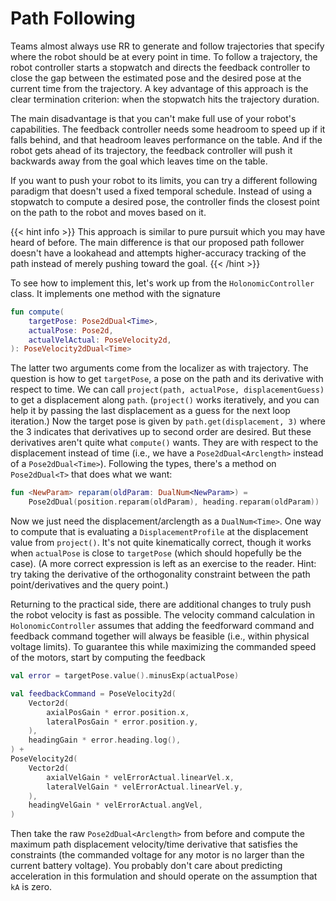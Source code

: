 # Path Following

Teams almost always use RR to generate and follow trajectories that specify
where the robot should be at every point in time. To follow a trajectory, the
robot controller starts a stopwatch and directs the feedback controller to close
the gap between the estimated pose and the desired pose at the current time from
the trajectory. A key advantage of this approach is the clear termination
criterion: when the stopwatch hits the trajectory duration.

The main disadvantage is that you can't make full use of your robot's
capabilities. The feedback controller needs some headroom to speed up if it
falls behind, and that headroom leaves performance on the table. And if the
robot gets ahead of its trajectory, the feedback controller will push it
backwards away from the goal which leaves time on the table.

If you want to push your robot to its limits, you can try a different following
paradigm that doesn't used a fixed temporal schedule. Instead of using a
stopwatch to compute a desired pose, the controller finds the closest point on
the path to the robot and moves based on it.

{{< hint info >}}
This approach is similar to pure pursuit which you may have heard of before. The
main difference is that our proposed path follower doesn't have a lookahead and
attempts higher-accuracy tracking of the path instead of merely pushing toward
the goal. 
{{< /hint >}}

To see how to implement this, let's work up from the `HolonomicController`
class. It implements one method with the signature

```kotlin
fun compute(
    targetPose: Pose2dDual<Time>,
    actualPose: Pose2d,
    actualVelActual: PoseVelocity2d,
): PoseVelocity2dDual<Time>
```

The latter two arguments come from the localizer as with trajectory. The
question is how to get `targetPose`, a pose on the path and its derivative with
respect to time. We can call `project(path, actualPose, displacementGuess)` to
get a displacement along `path`. (`project()` works iteratively, and you can
help it by passing the last displacement as a guess for the next loop
iteration.) Now the target pose is given by `path.get(displacement, 3)` where the 3
indicates that derivatives up to second order are desired. But these derivatives
aren't quite what `compute()` wants. They are with respect to the displacement
instead of time (i.e., we have a `Pose2dDual<Arclength>` instead of a
`Pose2dDual<Time>`). Following the types, there's a method on `Pose2dDual<T>` that
does what we want:

```kotlin
fun <NewParam> reparam(oldParam: DualNum<NewParam>) =
    Pose2dDual(position.reparam(oldParam), heading.reparam(oldParam))
```

Now we just need the displacement/arclength as a `DualNum<Time>`. One way to
compute that is evaluating a `DisplacementProfile` at the displacement value
from `project()`. It's not quite kinematically correct, though it works when
`actualPose` is close to `targetPose` (which should hopefully be the case). (A
more correct expression is left as an exercise to the reader. Hint: try taking
the derivative of the orthogonality constraint between the path
point/derivatives and the query point.)

Returning to the practical side, there are additional changes to truly push the
robot velocity is fast as possible. The velocity command calculation in
`HolonomicController` assumes that adding the feedforward command and feedback
command together will always be feasible (i.e., within physical voltage limits).
To guarantee this while maximizing the commanded speed of the motors, start by
computing the feedback 

```kotlin
val error = targetPose.value().minusExp(actualPose)

val feedbackCommand = PoseVelocity2d(
    Vector2d(
        axialPosGain * error.position.x,
        lateralPosGain * error.position.y,
    ),
    headingGain * error.heading.log(),
) +
PoseVelocity2d(
    Vector2d(
        axialVelGain * velErrorActual.linearVel.x,
        lateralVelGain * velErrorActual.linearVel.y,
    ),
    headingVelGain * velErrorActual.angVel,
)
```

Then take the raw `Pose2dDual<Arclength>` from before and compute the maximum
path displacement velocity/time derivative that satisfies the constraints (the
commanded voltage for any motor is no larger than the current battery voltage).
You probably don't care about predicting acceleration in this formulation and
should operate on the assumption that `kA` is zero.
